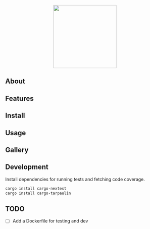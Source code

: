 <p align="center">
  <img height="200" src="https://user-images.githubusercontent.com/6121530/172724823-0b727b81-71cb-4f4d-9181-188fe4f38885.png">
</p>

## About

## Features

## Install

## Usage

## Gallery

## Development

Install dependencies for running tests and fetching code coverage.

```sh
cargo install cargo-nextest
cargo install cargo-tarpaulin
```



## TODO

- [ ] Add a Dockerfile for testing and dev

